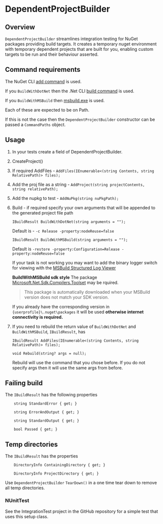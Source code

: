# DependentProjectBuilder

## Overview

`DependentProjectBuilder` streamlines integration testing for NuGet packages providing build targets.
It creates a temporary nuget environment with temporary dependent projects that are built for you, enabling custom targets to be run and their behaviour asserted.

## Command requirements

The NuGet CLI [add command](https://learn.microsoft.com/en-us/nuget/reference/cli-reference/cli-ref-add) is used.

If you `BuildWithDotNet` then the .Net CLI [build command](https://learn.microsoft.com/en-us/dotnet/core/tools/dotnet-build) is used.

If you `BuildWithMSBuild` then [msbuild.exe](https://learn.microsoft.com/en-us/visualstudio/msbuild/msbuild-command-line-reference?view=vs-2022) is used.

Each of these are expected to be on Path.

If this is not the case then the `DependentProjectBuilder` constructor can be passed a `CommandPaths` object.

## Usage

1.  In your tests create a field of DependentProjectBuilder.
2.  CreateProject()
3.  If required AddFiles - `AddFiles(IEnumerable<(string Contents, string RelativePath)> files);`
4.  Add the proj file as a string - `AddProject(string projectContents, string relativePath);`
5.  Add the nupkg to test - `AddNuPkg(string nuPkgPath);`
6.  Build - if required specify your own arguments that will be appended to the generated project file path

    `IBuildResult BuildWithDotNet(string arguments = "");`

    Default is - `-c Release -property:nodeReuse=false`

    `IBuildResult BuildWithMSBuild(string arguments = "");`

    Default is `-restore -property:Configuration=Release -property:nodeReuse=false`

    If your task is not working you may want to add the binary logger switch for viewing with the [MSBuild Structured Log Viewer](https://www.msbuildlog.com/)

    **BuildWithMSBuild sdk style** 
    The package [Microsoft.Net.Sdk.Compilers.Toolset](https://www.nuget.org/packages/Microsoft.Net.Sdk.Compilers.Toolset) may be rquired.

    > This package is automatically downloaded when your MSBuild version does not match your SDK version.
    
    If you already have the corresponding version in `{userprofile}\.nuget\packages` it will be used **otherwise internet connectivity is required.**

7.  If you need to rebuild the return value of `BuildWithDotNet` and `BuildWithMSBuild`, `IBuildResult`, has

    `IBuildResult AddFiles(IEnumerable<(string Contents, string RelativePath)> files);`

    `void Rebuild(string? args = null);`

    Rebuild will use the command that you chose before. If you do not specify args then it will use the same args from before.

## Failing build

The `IBuildResult` has the following properties

```
    string StandardError { get; }

    string ErrorAndOutput { get; }

    string StandardOutput { get; }

    bool Passed { get; }
```

## Temp directories

The `IBuildResult` has the properties

```
    DirectoryInfo ContainingDirectory { get; }

    DirectoryInfo ProjectDirectory { get; }
```

Use `DependentProjectBuilder` `TearDown()` in a one time tear down to remove all temp directories.

### NUnitTest

See the IntegrationTest project in the GitHub repository for a simple test that uses this setup class.
